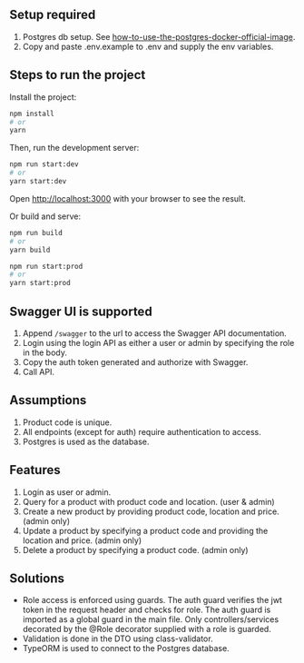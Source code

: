 ## Setup required

1. Postgres db setup. See [how-to-use-the-postgres-docker-official-image](https://www.docker.com/blog/how-to-use-the-postgres-docker-official-image/).
2. Copy and paste .env.example to .env and supply the env variables.

## Steps to run the project

Install the project:

```bash
npm install
# or
yarn
```

Then, run the development server:

```bash
npm run start:dev
# or
yarn start:dev
```

Open [http://localhost:3000](http://localhost:3000) with your browser to see the result.

Or build and serve:

```bash
npm run build
# or
yarn build
```

```bash
npm run start:prod
# or
yarn start:prod
```

## Swagger UI is supported

1. Append `/swagger` to the url to access the Swagger API documentation.
2. Login using the login API as either a user or admin by specifying the role in the body.
3. Copy the auth token generated and authorize with Swagger.
4. Call API.

## Assumptions

1. Product code is unique.
2. All endpoints (except for auth) require authentication to access.
3. Postgres is used as the database.

## Features

1. Login as user or admin.
2. Query for a product with product code and location. (user & admin)
3. Create a new product by providing product code, location and price. (admin only)
4. Update a product by specifying a product code and providing the location and price. (admin only)
5. Delete a product by specifying a product code. (admin only)

## Solutions

-   Role access is enforced using guards. The auth guard verifies the jwt token in the request header and checks for role. The auth guard is imported as a global guard in the main file. Only controllers/services decorated by the @Role decorator supplied with a role is guarded.
-   Validation is done in the DTO using class-validator.
-   TypeORM is used to connect to the Postgres database.
